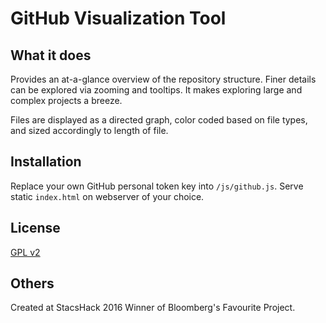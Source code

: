 # GitHub Visualization Tool
## What it does
Provides an at-a-glance overview of the repository structure. Finer details can be explored via zooming and tooltips. It makes exploring large and complex projects a breeze.

Files are displayed as a directed graph, color coded based on file types, and sized accordingly to length of file.

## Installation
Replace your own GitHub personal token key into `/js/github.js`. Serve static `index.html` on webserver of your choice.

## License
[GPL v2](LICENSE.md)

## Others
Created at StacsHack 2016
Winner of Bloomberg's Favourite Project.
